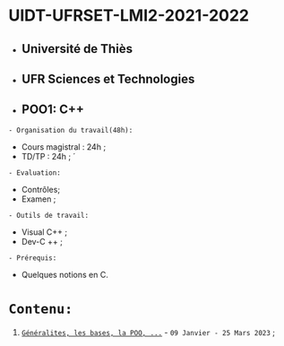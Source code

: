 # UIDT-UFRSET-LMI2-2021-2022
 * ##  Université de Thiès 
 * ##  UFR Sciences et Technologies 
 * ##  POO1: C++
 
 ``` - Organisation du travail(48h): ```
 * Cours magistral : 24h ;
 * TD/TP : 24h ; ́
 
``` - Evaluation: ```
 * Contrôles;
 * Examen ;
 
``` - Outils de travail: ```
 * Visual C++ ;
 * Dev-C ++ ;
 
``` - Prérequis: ```
 * Quelques notions en C.
 
 # ``` Contenu: ```
 1. [`Généralites, les bases, la POO, ...`](https://github.com/pape-barro/L2-LMI/blob/main/cours-p-8-v3.pdf) - ``` 09 Janvier - 25 Mars 2023 ``` ;
